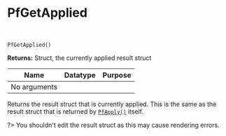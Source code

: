 # PfGetApplied

&nbsp;

`PfGetApplied()`

**Returns:** Struct, the currently applied result struct

|Name        |Datatype|Purpose|
|------------|--------|-------|
|No arguments|        |       |

Returns the result struct that is currently applied. This is the same as the result struct that is returned by [`PfApply()`](PfApply) itself.

?> You shouldn't edit the result struct as this may cause rendering errors.